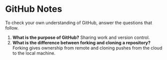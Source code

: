 # GitHub Notes

To check your own understanding of GitHub, answer the questions that follow.

1. **What is the purpose of GitHub?** Sharing work and version control.
1. **What is the difference between forking and cloning a repository?** Forking gives ownership from remote and cloning pushes from the cloud to the local machine.
